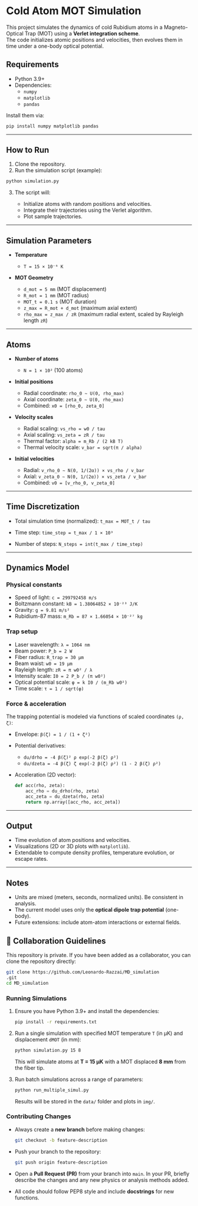 # Cold Atom MOT Simulation

This project simulates the dynamics of cold Rubidium atoms in a Magneto-Optical Trap (MOT) using a **Verlet integration scheme**.  
The code initializes atomic positions and velocities, then evolves them in time under a one-body optical potential.

## Requirements

- Python 3.9+
- Dependencies:
  - `numpy`
  - `matplotlib`
  - `pandas`

Install them via:

```bash
pip install numpy matplotlib pandas
````

---

## How to Run

1. Clone the repository.
2. Run the simulation script (example):

```bash
python simulation.py
```

3. The script will:

   * Initialize atoms with random positions and velocities.
   * Integrate their trajectories using the Verlet algorithm.
   * Plot sample trajectories.

---

## Simulation Parameters

* **Temperature**

  * `T = 15 × 10⁻⁶ K`

* **MOT Geometry**

  * `d_mot = 5 mm` (MOT displacement)
  * `R_mot = 1 mm` (MOT radius)
  * `MOT_t = 0.1 s` (MOT duration)
  * `z_max = R_mot + d_mot` (maximum axial extent)
  * `rho_max = z_max / zR` (maximum radial extent, scaled by Rayleigh length `zR`)

---

## Atoms

* **Number of atoms**

  * `N = 1 × 10²` (100 atoms)

* **Initial positions**

  * Radial coordinate:
    `rho_0 ∼ U(0, rho_max)`
  * Axial coordinate:
    `zeta_0 ∼ U(0, rho_max)`
  * Combined:
    `x0 = [rho_0, zeta_0]`

* **Velocity scales**

  * Radial scaling: `vs_rho = w0 / tau`
  * Axial scaling: `vs_zeta = zR / tau`
  * Thermal factor: `alpha = m_Rb / (2 kB T)`
  * Thermal velocity scale: `v_bar = sqrt(π / alpha)`

* **Initial velocities**

  * Radial:
    `v_rho_0 ∼ N(0, 1/(2α)) × vs_rho / v_bar`
  * Axial:
    `v_zeta_0 ∼ N(0, 1/(2α)) × vs_zeta / v_bar`
  * Combined:
    `v0 = [v_rho_0, v_zeta_0]`

---

## Time Discretization

* Total simulation time (normalized):
  `t_max = MOT_t / tau`

* Time step:
  `time_step = t_max / 1 × 10³`

* Number of steps:
  `N_steps = int(t_max / time_step)`

---

## Dynamics Model

### Physical constants

* Speed of light: `c = 299792458 m/s`
* Boltzmann constant: `kB = 1.38064852 × 10⁻²³ J/K`
* Gravity: `g = 9.81 m/s²`
* Rubidium-87 mass: `m_Rb = 87 × 1.66054 × 10⁻²⁷ kg`

### Trap setup

* Laser wavelength: `λ = 1064 nm`
* Beam power: `P_b = 2 W`
* Fiber radius: `R_trap = 30 μm`
* Beam waist: `w0 = 19 μm`
* Rayleigh length: `zR = π w0² / λ`
* Intensity scale: `I0 = 2 P_b / (π w0²)`
* Optical potential scale: `φ = k I0 / (m_Rb w0²)`
* Time scale: `τ = 1 / sqrt(φ)`

### Force & acceleration

The trapping potential is modeled via functions of scaled coordinates `(ρ, ζ)`:

* Envelope:
  `β(ζ) = 1 / (1 + ζ²)`

* Potential derivatives:

  * `du/drho = -4 β(ζ)² ρ exp(-2 β(ζ) ρ²)`
  * `du/dzeta = -4 β(ζ) ζ exp(-2 β(ζ) ρ²) (1 - 2 β(ζ) ρ²)`

* Acceleration (2D vector):

  ```python
  def acc(rho, zeta):
      acc_rho = du_drho(rho, zeta)
      acc_zeta = du_dzeta(rho, zeta)
      return np.array([acc_rho, acc_zeta])
  ```

---

## Output

* Time evolution of atom positions and velocities.
* Visualizations (2D or 3D plots with `matplotlib`).
* Extendable to compute density profiles, temperature evolution, or escape rates.

---

## Notes

* Units are mixed (meters, seconds, normalized units). Be consistent in analysis.
* The current model uses only the **optical dipole trap potential** (one-body).
* Future extensions: include atom-atom interactions or external fields.


## 🤝 Collaboration Guidelines

This repository is private. If you have been added as a collaborator, you can clone the repository directly:

```bash
git clone https://github.com/Leonardo-Razzai/MD_simulation
.git
cd MD_simulation
```

### Running Simulations

1. Ensure you have Python 3.9+ and install the dependencies:

   ```bash
   pip install -r requirements.txt
   ```
2. Run a single simulation with specified MOT temperature `T` (in μK) and displacement `dMOT` (in mm):

   ```bash
   python simulation.py 15 8
   ```

   This will simulate atoms at **T = 15 μK** with a MOT displaced **8 mm** from the fiber tip.
3. Run batch simulations across a range of parameters:

   ```bash
   python run_multiple_simul.py
   ```

   Results will be stored in the `data/` folder and plots in `img/`.

### Contributing Changes

* Always create a **new branch** before making changes:

  ```bash
  git checkout -b feature-description
  ```
* Push your branch to the repository:

  ```bash
  git push origin feature-description
  ```
* Open a **Pull Request (PR)** from your branch into `main`.
  In your PR, briefly describe the changes and any new physics or analysis methods added.
* All code should follow PEP8 style and include **docstrings** for new functions.
